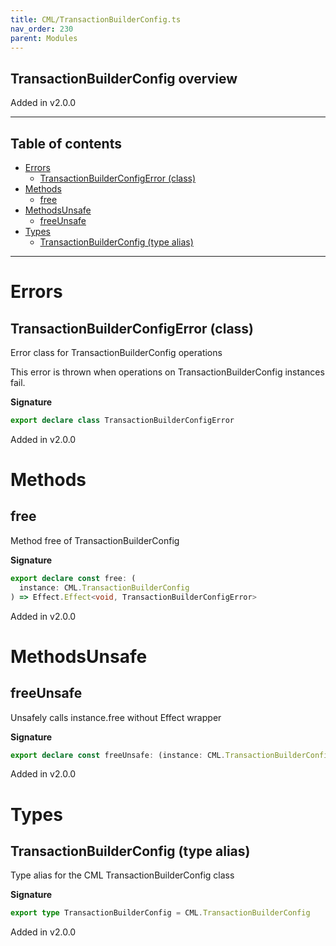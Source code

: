 ```yaml
---
title: CML/TransactionBuilderConfig.ts
nav_order: 230
parent: Modules
---
```


## TransactionBuilderConfig overview

Added in v2.0.0

---

<h2 class="text-delta">Table of contents</h2>

- [Errors](#errors)
  - [TransactionBuilderConfigError (class)](#transactionbuilderconfigerror-class)
- [Methods](#methods)
  - [free](#free)
- [MethodsUnsafe](#methodsunsafe)
  - [freeUnsafe](#freeunsafe)
- [Types](#types)
  - [TransactionBuilderConfig (type alias)](#transactionbuilderconfig-type-alias)

---

# Errors

## TransactionBuilderConfigError (class)

Error class for TransactionBuilderConfig operations

This error is thrown when operations on TransactionBuilderConfig instances fail.

**Signature**

```ts
export declare class TransactionBuilderConfigError
```

Added in v2.0.0

# Methods

## free

Method free of TransactionBuilderConfig

**Signature**

```ts
export declare const free: (
  instance: CML.TransactionBuilderConfig
) => Effect.Effect<void, TransactionBuilderConfigError>
```

Added in v2.0.0

# MethodsUnsafe

## freeUnsafe

Unsafely calls instance.free without Effect wrapper

**Signature**

```ts
export declare const freeUnsafe: (instance: CML.TransactionBuilderConfig) => void
```

Added in v2.0.0

# Types

## TransactionBuilderConfig (type alias)

Type alias for the CML TransactionBuilderConfig class

**Signature**

```ts
export type TransactionBuilderConfig = CML.TransactionBuilderConfig
```

Added in v2.0.0
